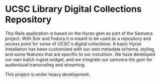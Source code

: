 # UCSC Library Digital Collections Repository

This Rails application is based on the Hyrax gem as part of the Samvera project. With Solr and Fedora it is meant to be used as a repository and access point for some of UCSC's digital collections. 
A basic Hyrax installation has been customized with our own metadata schema, styling, and some features that are specific to our instutition. We have developed our own batch ingest widget, and we integrate our samvera-hls gem for audiovisual transcoding and streaming. 

This project is under heavy development.
